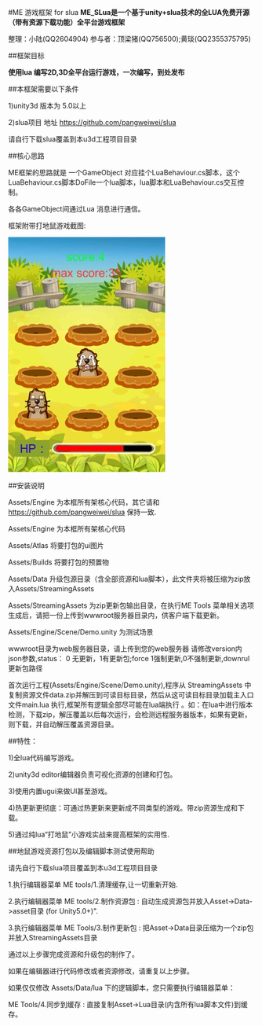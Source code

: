 #ME 游戏框架 for slua
<b>ME_SLua是一个基于unity+slua技术的全LUA免费开源（带有资源下载功能）全平台游戏框架</b>

整理：小陆(QQ2604904) 参与者：顶梁猪(QQ756500);黄琰(QQ2355375795)

##框架目标

<b>使用lua 编写2D,3D全平台运行游戏，一次编写，到处发布</b>

##本框架需要以下条件

1)unity3d 版本为 5.0以上

2)slua项目 地址 https://github.com/pangweiwei/slua

请自行下载slua覆盖到本u3d工程项目目录

##核心思路

ME框架的思路就是 一个GameObject 对应挂个LuaBehaviour.cs脚本，这个LuaBehaviour.cs脚本DoFile一个lua脚本，lua脚本和LuaBehaviour.cs交互控制。

各各GameObject间通过Lua 消息进行通信。

框架附带打地鼠游戏截图:

![](demo.jpg)

##安装说明

Assets/Engine 为本框所有架核心代码，其它请和 https://github.com/pangweiwei/slua 保持一致.

Assets/Engine 为本框所有架核心代码

Assets/Atlas 将要打包的ui图片

Assets/Builds 将要打包的预置物

Assets/Data 升级包源目录（含全部资源和lua脚本），此文件夹将被压缩为zip放入Assets/StreamingAssets

Assets/StreamingAssets 为zip更新包输出目录，在执行ME Tools 菜单相关选项生成后，请把一份上传到wwwroot服务器目录内，供客户端下载更新。

Assets/Engine/Scene/Demo.unity  为测试场景

wwwroot目录为web服务器目录，请上传到您的web服务器 请修改version内json参数,status： 0 无更新，1有更新包;force 1强制更新,0不强制更新,downrul 更新包路径

首次运行工程(Assets/Engine/Scene/Demo.unity),程序从 StreamingAssets 中复制资源文件data.zip并解压到可读目标目录，然后从这可读目标目录加载主入口文件main.lua 执行,框架所有逻辑全部尽可能在lua端执行 。如：在lua中进行版本检测，下载zip，解压覆盖以后每次运行，会检测远程服务器版本，如果有更新，则下载，并自动解压覆盖资源目录。

##特性：

1)全lua代码编写游戏。

2)unity3d editor编辑器负责可视化资源的创建和打包。

3)使用内置ugui来做UI甚至游戏。

4)热更新更彻底：可通过热更新来更新成不同类型的游戏。带zip资源生成和下载。

5)通过纯lua“打地鼠”小游戏实战来提高框架的实用性.


##地鼠游戏资源打包以及编辑脚本测试使用帮助

请先自行下载slua项目覆盖到本u3d工程项目目录

1.执行编辑器菜单 ME tools/1.清理缓存,让一切重新开始.

2.执行编辑器菜单 ME tools/2.制作资源包 : 自动生成资源包并放入Asset->Data->asset目录 (for Unity5.0+)".

3.执行编辑器菜单 ME Tools/3.制作更新包 : 把Asset->Data目录压缩为一个zip包并放入StreamingAssets目录



通过以上步骤完成资源和升级包的制作了。

如果在编辑器进行代码修改或者资源修改，请重复以上步骤。

如果仅仅修改 Assets/Data/lua 下的逻辑脚本，您只需要执行编辑器菜单：

ME Tools/4.同步到缓存 : 直接复制Asset->Lua目录(内含所有lua脚本文件)到缓存。








